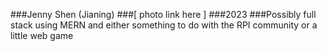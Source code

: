 ###Jenny Shen (Jianing)
###[ photo link here ]
###2023
###Possibly full stack using MERN and either something to do with the RPI community or a little web game
